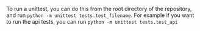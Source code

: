 To run a unittest, you can do this from the root directory of the repository, and run `python -m unittest tests.test_filename`. For example if you want to run the api tests, you can run `python -m unittest tests.test_api`